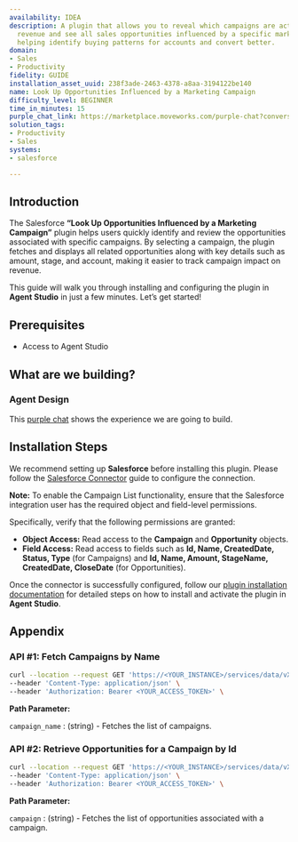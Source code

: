 ```yaml
---
availability: IDEA
description: A plugin that allows you to reveal which campaigns are actually driving
  revenue and see all sales opportunities influenced by a specific marketing campaign,
  helping identify buying patterns for accounts and convert better.
domain:
- Sales
- Productivity
fidelity: GUIDE
installation_asset_uuid: 238f3ade-2463-4378-a8aa-3194122be140
name: Look Up Opportunities Influenced by a Marketing Campaign
difficulty_level: BEGINNER
time_in_minutes: 15
purple_chat_link: https://marketplace.moveworks.com/purple-chat?conversation=%7B%22startTimestamp%22%3A%2211%3A43+AM%22%2C%22messages%22%3A%5B%7B%22role%22%3A%22user%22%2C%22parts%22%3A%5B%7B%22richText%22%3A%22%3Cp+xmlns%3D%5C%22http%3A%2F%2Fwww.w3.org%2F1999%2Fxhtml%5C%22%3EI+want+to+view+opportunities+influenced+by+marketing+campaigns.%3C%2Fp%3E%22%7D%5D%7D%2C%7B%22role%22%3A%22assistant%22%2C%22parts%22%3A%5B%7B%22richText%22%3A%22%3Cp+xmlns%3D%5C%22http%3A%2F%2Fwww.w3.org%2F1999%2Fxhtml%5C%22%3EOkay%2C+I+can+help+with+that.+To+narrow+down+your+search%2C+can+you+please+specify+if+you+want+to+view+opportunities+for+accounts+assigned+to+you%2C+or+a+specific+account%3F%3C%2Fp%3E%22%7D%5D%7D%2C%7B%22role%22%3A%22user%22%2C%22parts%22%3A%5B%7B%22richText%22%3A%22%3Cp+xmlns%3D%5C%22http%3A%2F%2Fwww.w3.org%2F1999%2Fxhtml%5C%22%3EI%27d+like+to+see+opportunities+influenced+by+a+marketing+campaign+for+Tech+Solutions.%3C%2Fp%3E%22%7D%5D%7D%2C%7B%22role%22%3A%22assistant%22%2C%22parts%22%3A%5B%7B%22reasoningSteps%22%3A%5B%7B%22status%22%3A%22success%22%2C%22richText%22%3A%22Searching+for+opportunities+influenced+by+a+marketing+campaign+for+the+%27Tech+Solutions%27+account+in+the+last+quarter.%22%7D%5D%7D%2C%7B%22richText%22%3A%22%3Cp+xmlns%3D%5C%22http%3A%2F%2Fwww.w3.org%2F1999%2Fxhtml%5C%22%3EI+found+two+opportunities+for+%27Tech+Solutions%27+which+have+been+influenced+by+marketing+campaigns%3A%3C%2Fp%3E%3Cul+xmlns%3D%5C%22http%3A%2F%2Fwww.w3.org%2F1999%2Fxhtml%5C%22%3E%3Cli%3E%3Cp%3E%3Cstrong%3EOpportunity+1%3A%3C%2Fstrong%3E+Q4+Enterprise+Upgrade%2C+Influenced+by%3A+%5C%22Fall+Product+Launch+Campaign%5C%22.+Current+Stage%3A+%5C%22Negotiation%5C%22%2C+Amount%3A+%5C%22%2410000%5C%22%2C+Probability%3A+%5C%220.56%5C%22.%3C%2Fp%3E%3C%2Fli%3E%3Cli%3E%3Cp%3E%3Cstrong%3EOpportunity+2%3A%3C%2Fstrong%3E+Annual+Service+Renewal%2C+Influenced+by%3A+%5C%22Q3+Customer+Engagement+Campaign%5C%22.+Current+Stage%3A+%5C%22Closed+Won%5C%22%2C+Amount%3A+%5C%22%2415000%5C%22%2C+Probability%3A+%5C%220.90%5C%22.%3C%2Fp%3E%3C%2Fli%3E%3C%2Ful%3E%3Cp+xmlns%3D%5C%22http%3A%2F%2Fwww.w3.org%2F1999%2Fxhtml%5C%22%3EWould+you+like+to+view+more+details+for+either+of+these%2C+or+perform+a+different+search%3F%3C%2Fp%3E%22%7D%2C%7B%22citations%22%3A%5B%7B%22connectorName%22%3A%22salesforce%22%2C%22citationTitle%22%3A%22Q4+Enterprise+Upgrade%22%7D%2C%7B%22connectorName%22%3A%22salesforce%22%2C%22citationTitle%22%3A%22Annual+Service+Renewal%22%7D%5D%7D%5D%7D%5D%7D
solution_tags:
- Productivity
- Sales
systems:
- salesforce

---
```

## **Introduction**

The Salesforce **“Look Up Opportunities Influenced by a Marketing Campaign”** plugin helps users quickly identify and review the opportunities associated with specific campaigns. By selecting a campaign, the plugin fetches and displays all related opportunities along with key details such as amount, stage, and account, making it easier to track campaign impact on revenue.

This guide will walk you through installing and configuring the plugin in **Agent Studio** in just a few minutes. Let’s get started!

## **Prerequisites**

- Access to Agent Studio

## **What are we building?**

### **Agent Design**

This [purple chat](https://marketplace.moveworks.com/purple-chat?conversation=%7B%22startTimestamp%22%3A%2211%3A43+AM%22%2C%22messages%22%3A%5B%7B%22role%22%3A%22user%22%2C%22parts%22%3A%5B%7B%22richText%22%3A%22%3Cp+xmlns%3D%5C%22http%3A%2F%2Fwww.w3.org%2F1999%2Fxhtml%5C%22%3EI+want+to+view+opportunities+influenced+by+Web+Contact+Us+Q2+2025+campaign.%3C%2Fp%3E%22%7D%5D%7D%2C%7B%22role%22%3A%22assistant%22%2C%22parts%22%3A%5B%7B%22reasoningSteps%22%3A%5B%7B%22status%22%3A%22success%22%2C%22richText%22%3A%22Searching+for+opportunities+influenced+by+Web+Contact+Us+campaign+in+Salesforce%22%7D%5D%7D%2C%7B%22richText%22%3A%22%3Cp+xmlns%3D%5C%22http%3A%2F%2Fwww.w3.org%2F1999%2Fxhtml%5C%22%3EI+found+two+opportunities+influenced+by+the+%27Web+Contact+Us%27+campaign%3A%3C%2Fp%3E%3Cul+xmlns%3D%5C%22http%3A%2F%2Fwww.w3.org%2F1999%2Fxhtml%5C%22%3E%3Cli%3E%3Cp%3E%3Cb%3EOpportunity+1%3A%3C%2Fb%3E+Web+Lead+-+New+Client+Onboarding%2C+Influenced+by%3A+%5C%22Web+Contact+Us+Campaign%5C%22.+Current+Stage%3A+%5C%22Qualification%5C%22%2C+Amount%3A+%5C%22%245%2C000%5C%22%2C+Probability%3A+%5C%220.65%5C%22%2C+ARR%3A+%5C%22%245%2C000%5C%22%2C+Products%3A+%5C%22Basic+Service+Package%5C%22.%3C%2Fp%3E%3C%2Fli%3E%3Cli%3E%3Cp%3E%3Cb%3EOpportunity+2%3A%3C%2Fb%3E+Web+Lead+-+Enterprise+Upgrade%2C+Influenced+by%3A+%5C%22Web+Contact+Us+Campaign%5C%22.+Current+Stage%3A+%5C%22Proposal%2FPrice+Quote%5C%22%2C+Amount%3A+%5C%22%2425%2C000%5C%22%2C+Probability%3A+%5C%220.40%5C%22%2C+ARR%3A+%5C%22%2425%2C000%5C%22%2C+Products%3A+%5C%22Premium+Service+Package%2C+Consulting+Hours%5C%22.%3C%2Fp%3E%3C%2Fli%3E%3C%2Ful%3E%3Cp+xmlns%3D%5C%22http%3A%2F%2Fwww.w3.org%2F1999%2Fxhtml%5C%22%3EWould+you+like+to+view+more+details+for+either+of+these%2C+or+perform+a+different+search%3F%3C%2Fp%3E%22%7D%2C%7B%22citations%22%3A%5B%7B%22connectorName%22%3A%22salesforce%22%2C%22citationTitle%22%3A%22Web+Lead+-+New+Client+Onboarding%22%7D%2C%7B%22connectorName%22%3A%22salesforce%22%2C%22citationTitle%22%3A%22Web+Lead+-+Enterprise+Upgrade%22%7D%5D%7D%5D%7D%5D%7D) shows the experience we are going to build.

## **Installation Steps**

We recommend setting up **Salesforce** before installing this plugin. Please follow the [Salesforce Connector](https://marketplace.moveworks.com/connectors/salesforce?hist=home%2Cbrws#how-to-implement) guide to configure the connection.

**Note:** To enable the Campaign List functionality, ensure that the Salesforce integration user has the required object and field-level permissions.

Specifically, verify that the following permissions are granted:

- **Object Access:** Read access to the **Campaign** and **Opportunity** objects.
- **Field Access:** Read access to fields such as **Id, Name, CreatedDate, Status, Type** (for Campaigns) and **Id, Name, Amount, StageName, CreatedDate, CloseDate** (for Opportunities).

Once the connector is successfully configured, follow our [plugin installation documentation](https://help.moveworks.com/docs/ai-agent-marketplace-installation) for detailed steps on how to install and activate the plugin in **Agent Studio**.

## **Appendix**

### **API #1: Fetch Campaigns by Name**

```bash
curl --location --request GET 'https://<YOUR_INSTANCE>/services/data/vXX.X/query/?q=SELECT Id, Name, CreatedDate, Status, Type FROM Campaign WHERE Name LIKE '%{{campaign_name}}%' ORDER BY CreatedDate DESC' \
--header 'Content-Type: application/json' \
--header 'Authorization: Bearer <YOUR_ACCESS_TOKEN>' \
```

**Path Parameter:**

`campaign_name` : (string) - Fetches the list of campaigns.

### **API #2: Retrieve Opportunities for a Campaign by Id**

```bash
curl --location --request GET 'https://<YOUR_INSTANCE>/services/data/vXX.X/query/?q=SELECT Id, Name, (SELECT Id, Name, Amount, StageName, CreatedDate, CloseDate  FROM Opportunities) FROM Campaign WHERE Id='{{campaign}}'' \
--header 'Content-Type: application/json' \                                            
--header 'Authorization: Bearer <YOUR_ACCESS_TOKEN>' \
```

**Path Parameter:**

`campaign` :  (string) - Fetches the list of opportunities associated with a campaign.